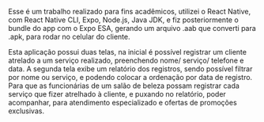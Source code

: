 Esse é um trabalho realizado para fins acadêmicos, utilizei o React Native, com React Native CLI, Expo, Node.js, Java JDK, e fiz posteriormente o bundle do app com o Expo ESA, gerando um arquivo .aab que converti para .apk, para rodar no celular do cliente.

Esta aplicação possui duas telas, na inicial é possível registrar um cliente atrelado a um serviço realizado, preenchendo nome/ serviço/ telefone e data. A segunda tela exibe um relatório dos registros, sendo possível filtrar por nome ou serviço, e podendo colocar a ordenação por data de registro. Para que as funcionárias de um salão de beleza possam registrar cada serviço que fizer atrelhado à cliente, e puxando no relatório, poder acompanhar, para atendimento especializado e ofertas de promoções exclusivas.
